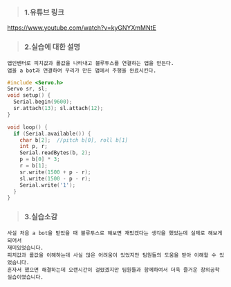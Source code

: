 >### 1.유튜브 링크
https://www.youtube.com/watch?v=kyGNYXmMNtE

>### 2.실습에 대한 설명
```
앱인벤터로 피치값과 롤값을 나타내고 블루투스를 연결하는 앱을 만든다.
앱을 a bot과 연결하여 우리가 만든 맵에서 주행을 완료시킨다.
```
```c
#include <Servo.h>
Servo sr, sl;
void setup() {
  Serial.begin(9600);
  sr.attach(13); sl.attach(12);
}

void loop() {
  if (Serial.available()) {
    char b[2];  //pitch b[0], roll b[1]
    int p, r;
    Serial.readBytes(b, 2);
    p = b[0] * 3; 
    r = b[1];        
    sr.write(1500 + p - r);
    sl.write(1500 - p - r);
    Serial.write('1');
  }
}
```

>### 3.실습소감
```
사실 처음 a bot을 받았을 때 블루투스로 해보면 재밌겠다는 생각을 했었는데 실제로 해보게 되어서 
재미있었습니다. 
피치값과 롤값을 이해하는데 사실 많은 어려움이 있었지만 팀원들의 도움을 받아 이해할 수 있었습니다.
혼자서 했으면 해결하는데 오랜시간이 걸렸겠지만 팀원들과 함께하여서 더욱 즐거운 창의공학 실습이였습니다.
```
